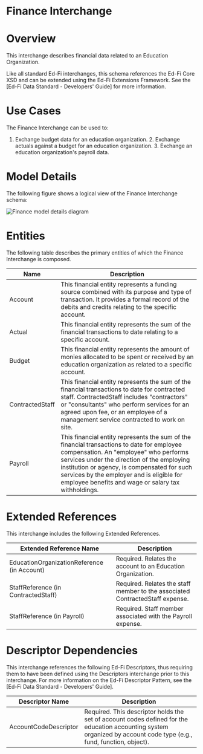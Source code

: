 # Finance Interchange

# Overview

This interchange describes financial data related to an Education Organization.



Like all standard Ed-Fi interchanges, this schema references the Ed-Fi Core XSD and can be extended using the Ed-Fi Extensions Framework. See the [Ed-Fi Data Standard - Developers' Guide] for more information.


# Use Cases

The Finance Interchange can be used to:  

1. Exchange budget data for an education organization.
    2. Exchange actuals against a budget for an education organization.
    3. Exchange an education organization's payroll data.


# Model Details

The following figure shows a logical view of the Finance Interchange schema:  

![Finance model details diagram](img/InterchangeFinance-interchange-brief.png)


# Entities

The following table describes the primary entities of which the Finance Interchange is composed.  

| Name | Description |
|----------|-----------------|
| Account | This financial entity represents a funding source combined with its purpose and type of transaction. It provides a formal record of the debits and credits relating to the specific account. |
| Actual | This financial entity represents the sum of the financial transactions to date relating to a specific account. |
| Budget | This financial entity represents the amount of monies allocated to be spent or received by an education organization as related to a specific account. |
| ContractedStaff | This financial entity represents the sum of the financial transactions to date for contracted staff. ContractedStaff includes "contractors" or "consultants" who perform services for an agreed upon fee, or an employee of a management service contracted to work on site. |
| Payroll | This financial entity represents the sum of the financial transactions to date for employee compensation. An "employee" who performs services under the direction of the employing institution or agency, is compensated for such services by the employer and is eligible for employee benefits and wage or salary tax withholdings. |



# Extended References


This interchange includes the following Extended References.  

| Extended Reference Name | Description |
|-----------------------------|-----------------|
| EducationOrganizationReference (in Account) | Required.  Relates the account to an Education Organization. |
| StaffReference (in ContractedStaff) | Required.  Relates the staff member to the associated ContractedStaff expense. |
| StaffReference (in Payroll) | Required.  Staff member associated with the Payroll expense. |



# Descriptor Dependencies

This interchange references the following Ed-Fi Descriptors, thus requiring them to have been defined using the Descriptors interchange prior to this interchange. For more information on the Ed-Fi Descriptor Pattern, see the [Ed-Fi Data Standard - Developers' Guide].  

| Descriptor Name | Description |
|---------------------|-----------------|
| AccountCodeDescriptor | Required.  This descriptor holds the set of account codes defined for the education accounting system organized by account code type (e.g., fund, function, object). |


